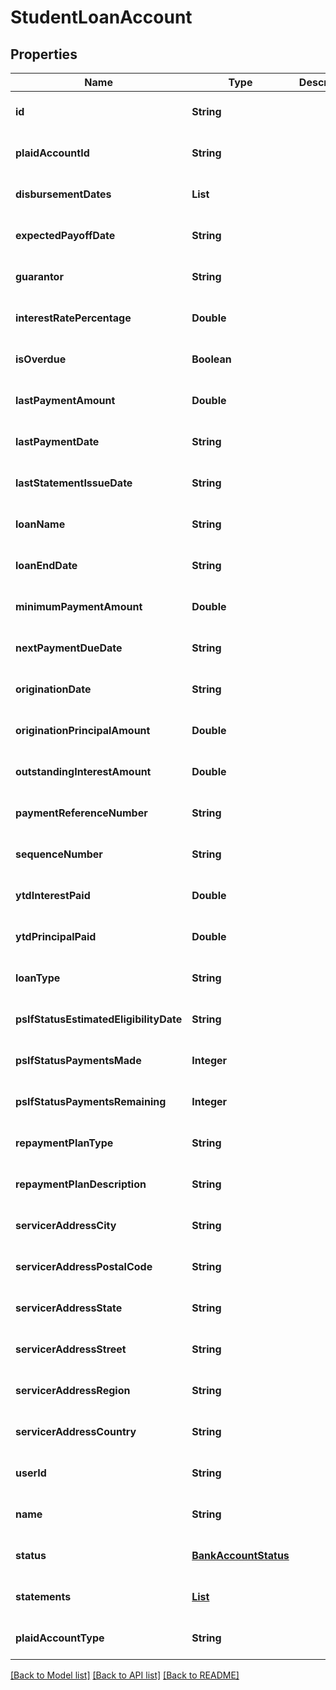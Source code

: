 # StudentLoanAccount
## Properties

| Name | Type | Description | Notes |
|------------ | ------------- | ------------- | -------------|
| **id** | **String** |  | [optional] [default to null] |
| **plaidAccountId** | **String** |  | [optional] [default to null] |
| **disbursementDates** | **List** |  | [optional] [default to null] |
| **expectedPayoffDate** | **String** |  | [optional] [default to null] |
| **guarantor** | **String** |  | [optional] [default to null] |
| **interestRatePercentage** | **Double** |  | [optional] [default to null] |
| **isOverdue** | **Boolean** |  | [optional] [default to null] |
| **lastPaymentAmount** | **Double** |  | [optional] [default to null] |
| **lastPaymentDate** | **String** |  | [optional] [default to null] |
| **lastStatementIssueDate** | **String** |  | [optional] [default to null] |
| **loanName** | **String** |  | [optional] [default to null] |
| **loanEndDate** | **String** |  | [optional] [default to null] |
| **minimumPaymentAmount** | **Double** |  | [optional] [default to null] |
| **nextPaymentDueDate** | **String** |  | [optional] [default to null] |
| **originationDate** | **String** |  | [optional] [default to null] |
| **originationPrincipalAmount** | **Double** |  | [optional] [default to null] |
| **outstandingInterestAmount** | **Double** |  | [optional] [default to null] |
| **paymentReferenceNumber** | **String** |  | [optional] [default to null] |
| **sequenceNumber** | **String** |  | [optional] [default to null] |
| **ytdInterestPaid** | **Double** |  | [optional] [default to null] |
| **ytdPrincipalPaid** | **Double** |  | [optional] [default to null] |
| **loanType** | **String** |  | [optional] [default to null] |
| **pslfStatusEstimatedEligibilityDate** | **String** |  | [optional] [default to null] |
| **pslfStatusPaymentsMade** | **Integer** |  | [optional] [default to null] |
| **pslfStatusPaymentsRemaining** | **Integer** |  | [optional] [default to null] |
| **repaymentPlanType** | **String** |  | [optional] [default to null] |
| **repaymentPlanDescription** | **String** |  | [optional] [default to null] |
| **servicerAddressCity** | **String** |  | [optional] [default to null] |
| **servicerAddressPostalCode** | **String** |  | [optional] [default to null] |
| **servicerAddressState** | **String** |  | [optional] [default to null] |
| **servicerAddressStreet** | **String** |  | [optional] [default to null] |
| **servicerAddressRegion** | **String** |  | [optional] [default to null] |
| **servicerAddressCountry** | **String** |  | [optional] [default to null] |
| **userId** | **String** |  | [optional] [default to null] |
| **name** | **String** |  | [optional] [default to null] |
| **status** | [**BankAccountStatus**](BankAccountStatus.md) |  | [optional] [default to null] |
| **statements** | [**List**](AccountStatements.md) |  | [optional] [default to null] |
| **plaidAccountType** | **String** |  | [optional] [default to null] |

[[Back to Model list]](../README.md#documentation-for-models) [[Back to API list]](../README.md#documentation-for-api-endpoints) [[Back to README]](../README.md)

